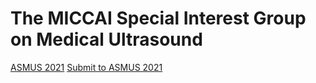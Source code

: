 # The MICCAI Special Interest Group on Medical Ultrasound

[ASMUS 2021](asmus21.md)
[Submit to ASMUS 2021](https://ocs.springer.com/ocs/home/ASMUS2021)